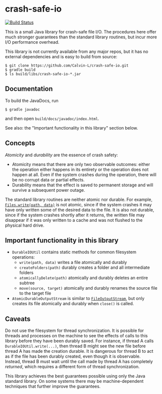 # crash-safe-io

[![Build Status](https://travis-ci.org/Calvin-L/crash-safe-io.svg?branch=master
)](https://travis-ci.org/Calvin-L/crash-safe-io)

This is a small Java library for crash-safe file I/O.  The procedures here
offer much stronger guarantees than the standard library routines, but incur
more I/O performance overhead.

This library is not currently available from any major repos, but it has no
external dependencies and is easy to build from source:

    $ git clone https://github.com/Calvin-L/crash-safe-io.git
    $ gradle build
    $ ls build/libs/crash-safe-io-*.jar


## Documentation

To build the JavaDocs, run

    $ gradle javadoc

and then open `build/docs/javadoc/index.html`.

See also: the "Important functionality in this library" section below.


## Concepts

_Atomicity_ and _durability_ are the essence of crash safety:

  - Atomicity means that there are only two observable outcomes: either the
    operation either happens in its entirety or the operation does not happen
    at all.  Even if the system crashes during the operation, there will be no
    corrupt data or partial effects.
  - Durability means that the effect is saved to permanent storage and will
    survive a subsequent power outage.

The standard library routines are neither atomic nor durable.  For example,
[`Files.write(path, data)`](https://docs.oracle.com/javase/8/docs/api/java/nio/file/Files.html#write-java.nio.file.Path-byte:A-java.nio.file.OpenOption...-) is not
atomic, since if the system crashes it may have only written some of the desired
data to the file.  It is also not durable, since if the system crashes shortly
after it returns, the written file may disappear if it was only written to a
cache and was not flushed to the physical hard drive.


## Important functionality in this library

  - `DurableIOUtil` contains static methods for common filesystem operations:
    - `write(path, data)` writes a file atomically and durably
    - `createFolders(path)` durably creates a folder and all intermediate folders
    - `atomicallyDelete(path)` atomically and durably deletes an entire subtree
    - `move(source, target)` atomically and durably renames the source file to
      the target file
  - `AtomicDurableOutputStream` is similar to [`FileOutputStream`](https://docs.oracle.com/javase/8/docs/api/java/io/FileOutputStream.html),
    but only creates its file atomically and durably when `close()` is called.


## Caveats

Do not use the filesystem for thread synchronization.  It is possible for
threads and processes on the machine to see the effects of calls to this
library before they have been durably saved.  For instance, if thread A calls
`DurableIOUtil.write(...)`, then thread B might see the new file before thread
A has made the creation durable.  It is dangerous for thread B to act as if
the file has been durably created, even though it is observable.  Instead,
thread B must wait until the call made by thread A has completely _returned_,
which requires a different form of thread synchronization.

This library achieves the best guarantees possible using only the Java
standard library.  On some systems there may be machine-dependent techniques
that further improve the guarantees.
